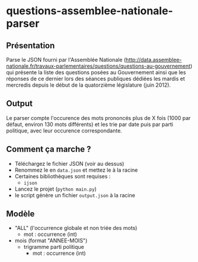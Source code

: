 # questions-assemblee-nationale-parser

## Présentation
Parse le JSON fourni par l'Assemblée Nationale (http://data.assemblee-nationale.fr/travaux-parlementaires/questions/questions-au-gouvernement) qui présente la liste des questions posées au Gouvernement ainsi que les réponses de ce dernier lors des séances publiques dédiées les mardis et mercredis depuis le début de la quatorzième législature (juin 2012).

## Output
Le parser compte l'occurence des mots prononcés plus de X fois (1000 par défaut, environ 130 mots différents) et les trie par date puis par parti politique, avec leur occurence correspondante.

## Comment ça marche ?
 - Téléchargez le fichier JSON (voir au dessus)
 - Renommez le en `data.json` et mettez le à la racine
  - Certaines bibliothèques sont requises :
    - `ijson`
 - Lancez le projet (`python main.py`)
 - le script génère un fichier `output.json` à la racine

## Modèle
 - "ALL" (l'occurrence globale et non triée des mots)
    - mot : occurrence (int)
 - mois (format "ANNEE-MOIS")
    - trigramme parti politique
        - mot : occurrence (int)

